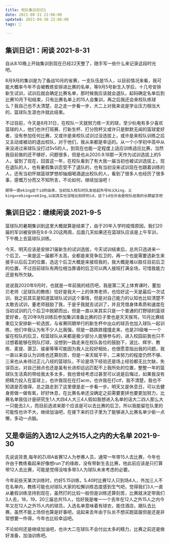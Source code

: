 ```yaml
---
title: 校队集训日记1
date: 2021-08-31 22:06:00
updated: 2021-09-30 22:06:00
tags: 🏀

---
```


## 集训日记1：闲谈 2021-8-31

​	自从8.10晚上开始集训到现在已经22天整了，随手写一些什么来记录这段时光吧。

​	8月9月的集训是为了备战10月的省赛，一支队伍是15人，以目前情况来看，我可能大概率今年不会被教练安排进比赛的名单，等9月5号新生入学后，十几号安排新生试训，试训后就会确定比赛名单，那时候我应该就会退队，起码确定名单后到比赛10月下旬结束，只有比赛名单上的15人会集训，再之后我还会来校队练球么？我自己也不太清楚，总之走一步看一步，大二上对我来说是学业压力相当大的，篮球队生涯也许就此结束。

​	不过目前，今天是8月31日，在校队一天就努力练一天的球，至少杭电有多少喜欢篮球的人，他们也许打班赛、打新生杯、打分院杯又或许只是默默无闻的篮球爱好者，没有参加任何比赛，又或许是来校队试训过没选拔上，或许是来校队训练之后又主动或被动的退出校队，对于他们，我从来都是幸运的。从一个小学初中高中从来没进过来球队没打过5v5的人，到现在也能一定程度上适应训练适应比赛，当然我目前做的还不够好，问题很多，但是也从2020.9.18那一天作为试训选拔上的5人，留到了现在，回首这一年，在校队看到了有大我一届当初也被试训选拔上，现在退队的人，也有暑假集训忍受不了退队的，也有当初没来试训现在也跟着训练的人，还有当初怀揣篮球梦想却抽烟喝酒退出校队的人，看到了很多人也经历了很多事，感慨万分而又不知所言，不论如何，继续加油吧！

    顺带一提ek1ng这个id的由来，当初加入校队时队友给起外号叫义king，义king=>eking=>ek1ng,以前其实也没啥比较好的id，这个id也许会是校队给我的长期留念吧

## 集训日记2：继续闲谈 2021-9-5

​		篮球队的暑期集训到这里大概就算是结束了，由于20年入学时疫情原因，我们20届的军训被安排在9.6-9.20这两周，后面几天如果还在篮球队应该是上午军训，下午晚上去篮球队训练。

​		今天、明天应该是安排21届新生的试训选拔，今天试训结束后，总共只选进来一个后卫，一来是这一届都不太高，全都是来竞争后卫的，再一个也是需要选新生来接手以后后卫的位置，选这个后卫大概是来接班我的，我大概是难以胜任目前后卫的位置，不过目前球队有两位相当靠谱的后卫可以两人接班打满全场，可惜我能力还是有所欠缺。

​		说说我2020年9月时，也就是一年前我的经历吧，我是第二天上体育课时，董加贝老师（足球队的教练）恰好是我大一上的体育老师，也恰好这一天是最后一次试训，我之前其实是知道篮球队试训这个事情，但是对自己能力的认知也比较清楚不太敢去试训，董老师鼓励了我，于是乎我就去试训了，并且凭借身体素质和速度在当初试训的几个后卫中脱颖而出，但是一直以来其实只是一个普通的打野球的篮球爱好者，在20年9月训练后参加集训准备比赛的日子里也是天天挨骂，10月比赛结束后又安排新一轮选拔，与省赛同期举行的新生杯中出众的球员也加入球队一起训练，他们中我认为有不少人比我强，但是一路跌跌撞撞走来，也是20级唯一一个留在校队的后卫，校篮球队从来都是极少部分人能够参与的，进入校园前我也只不过想着能够在院队打球，没想到一路走来在校队各位的鼓励下，波比、辉宇、教练、麦提、灏卫、骏豪等等可能因为我人比较好相处，也很愿意指出我的问题，我一直以来自认为训练也还算刻苦，但是一来天赋平平，二来努力的程度仍然不够、三来也从未待过正儿八经的篮球队，不论是场下经验还是场上经验都无比欠缺，失误百出，对自己弱点也还是虽有长进却远远匹配不上我所处的位置，整整一年的篮球队生活真的带给我太多太多，我也曾经考虑过甚至可以说是后悔过，如果我没有把精力投入在篮球上，也许我现在在打acm，也许我在打ctf，我不清楚，我也不知道是否值得，总之路走到了这里便是走一步看一步。明天又是休息日，可以去健身房做一做有氧，好好休息，在比赛名单还没确定之前需要更拼也要更加努力，比赛名单我估计是研究生1人大四4人大三4人假如我想进入名单的话大二四人那么大一只能去2人，而目前选进来那个应该是可以去比赛的后卫，所以我能留在队里的可能性也许不大，继续加油吧，在接下来的日子里为了能够进入比赛名单少偷一点懒，多动一点脑。

## 又是幸运的入选12人之外15人之内的大名单 2021-9-30

​		先说说背景,每年的ZUBA省赛12人为参赛人员，通常一年带15人去比赛，今年也许由于教练看起来好像想run了的缘故，没有带新生去比赛，他此前应该是只打算带12人去比赛，可能是觉得没啥多带3人为球队未来考虑的必要。

​		今年前些天某次训练时，约好5.15训练，5.40时比赛12人只到场4人，外加三人不在名单内，教练可能也对球队大家的松懈训练态度感到生气吧，觉得我们3人一直从暑假训练坚持到现在，虽然打的比较一般但是训练还算刻苦，比赛就决定带我们3人去，18，19，20三届总共15人，恰好我是唯一一个去年在12人之外15人之内今年又在12人之外15人内的球员，入选名单意味着有球衣，能住酒店，跟队去比赛，虽然不能上场但也算是好事吧，说起来去年由于队长不想买跑篮服但是还是非常想要一件得，今年也比较幸运吧。

​		不论如何还是继续加油吧，也许大二在球队不会付出太多的精力，比赛之前还是做好准备，加油训练吧。